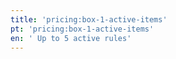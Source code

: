 ```yaml
---
title: 'pricing:box-1-active-items'
pt: 'pricing:box-1-active-items'
en: ' Up to 5 active rules'
---
```



